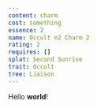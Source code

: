 ```yaml
---
content: charm
cost: something
essence: 2
name: Occult e2 Charm 2
rating: 2
requires: []
splat: Second Sunrise
trait: Occult
tree: Liaison
---
```


Hello **world**!
